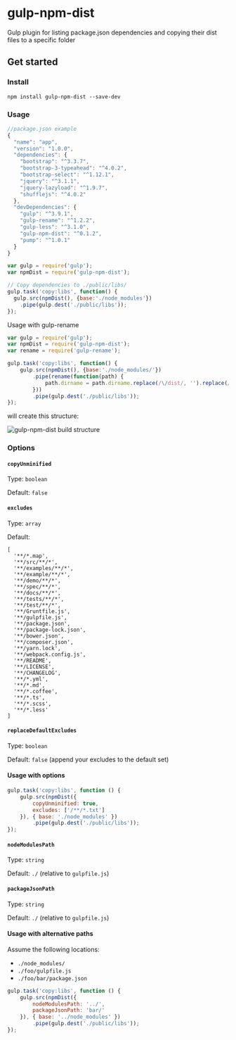 # gulp-npm-dist

Gulp plugin for listing package.json dependencies and copying their dist files to a specific folder

## Get started

### Install

```
npm install gulp-npm-dist --save-dev
```

### Usage

```javascript
//package.json example
{
  "name": "app",
  "version": "1.0.0",
  "dependencies": {
    "bootstrap": "^3.3.7",
    "bootstrap-3-typeahead": "^4.0.2",
    "bootstrap-select": "^1.12.1",
    "jquery": "^3.1.1",
    "jquery-lazyload": "^1.9.7",
    "shufflejs": "^4.0.2"
  },
  "devDependencies": {
    "gulp": "^3.9.1",
    "gulp-rename": "^1.2.2",
    "gulp-less": "^3.1.0",
    "gulp-npm-dist": "^0.1.2",
    "pump": "^1.0.1"
  }
}
```

```javascript
var gulp = require('gulp');
var npmDist = require('gulp-npm-dist');

// Copy dependencies to ./public/libs/
gulp.task('copy:libs', function() {
  gulp.src(npmDist(), {base:'./node_modules'})
    .pipe(gulp.dest('./public/libs'));
});
```

Usage with gulp-rename
```javascript
var gulp = require('gulp');
var npmDist = require('gulp-npm-dist');
var rename = require('gulp-rename');

gulp.task('copy:libs', function() {
    gulp.src(npmDist(), {base:'./node_modules/'})
        .pipe(rename(function(path) {
            path.dirname = path.dirname.replace(/\/dist/, '').replace(/\\dist/, '');
        }))
        .pipe(gulp.dest('./public/libs'));
});
```
will create this structure:

![gulp-npm-dist build structure](https://gulp-npm-dist.netlify.app/gulp-npm-dist-example.png)


### Options

#### `copyUnminified`
Type: `boolean`

Default: `false`


#### `excludes`
Type: `array`

Default: 
```
[
  '**/*.map',
  '**/src/**/*',
  '**/examples/**/*',
  '**/example/**/*',
  '**/demo/**/*',
  '**/spec/**/*',
  '**/docs/**/*',
  '**/tests/**/*',
  '**/test/**/*',
  '**/Gruntfile.js',
  '**/gulpfile.js',
  '**/package.json',
  '**/package-lock.json',
  '**/bower.json',
  '**/composer.json',
  '**/yarn.lock',
  '**/webpack.config.js',
  '**/README',
  '**/LICENSE',
  '**/CHANGELOG',
  '**/*.yml',
  '**/*.md',
  '**/*.coffee',
  '**/*.ts',
  '**/*.scss',
  '**/*.less'
]
```

#### `replaceDefaultExcludes`
Type: `boolean`

Default: `false` (append your excludes to the default set)


#### Usage with options

```javascript
gulp.task('copy:libs', function () {
    gulp.src(npmDist({ 
        copyUnminified: true, 
        excludes: ['/**/*.txt'] 
    }), { base: './node_modules' })
        .pipe(gulp.dest('./public/libs'));
});
```

#### `nodeModulesPath`
Type: `string`

Default: `./` (relative to `gulpfile.js`)


#### `packageJsonPath`
Type: `string`

Default: `./` (relative to `gulpfile.js`)


#### Usage with alternative paths

Assume the following locations: 
* `./node_modules/`
* `./foo/gulpfile.js`
* `./foo/bar/package.json`

```javascript
gulp.task('copy:libs', function () {
    gulp.src(npmDist({ 
        nodeModulesPath: '../',
        packageJsonPath: 'bar/'
    }), { base: '../node_modules' })
        .pipe(gulp.dest('./public/libs'));
});
```
